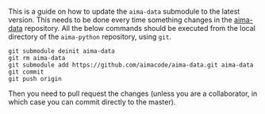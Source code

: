 This is a guide on how to update the `aima-data` submodule to the latest version. This needs to be done every time something changes in the [aima-data](https://github.com/aimacode/aima-data) repository. All the below commands should be executed from the local directory of the `aima-python` repository, using `git`.

```
git submodule deinit aima-data
git rm aima-data
git submodule add https://github.com/aimacode/aima-data.git aima-data
git commit
git push origin
```

Then you need to pull request the changes (unless you are a collaborator, in which case you can commit directly to the master).
